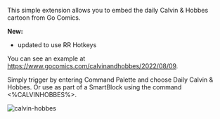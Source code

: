 This simple extension allows you to embed the daily Calvin & Hobbes cartoon from Go Comics.

**New:**
- updated to use RR Hotkeys

You can see an example at https://www.gocomics.com/calvinandhobbes/2022/08/09.

Simply trigger by entering Command Palette and choose Daily Calvin & Hobbes. Or use as part of a SmartBlock using the command <%CALVINHOBBES%>.

![calvin-hobbes](https://user-images.githubusercontent.com/6857790/184556869-a3fd0059-76e0-4ced-b086-a431816a7b57.gif)
